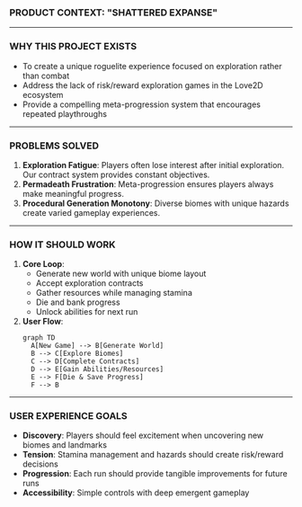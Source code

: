 ### **PRODUCT CONTEXT: "SHATTERED EXPANSE"**

---

### **WHY THIS PROJECT EXISTS**
- To create a unique roguelite experience focused on exploration rather than combat
- Address the lack of risk/reward exploration games in the Love2D ecosystem
- Provide a compelling meta-progression system that encourages repeated playthroughs

---

### **PROBLEMS SOLVED**
1. **Exploration Fatigue**: Players often lose interest after initial exploration. Our contract system provides constant objectives.
2. **Permadeath Frustration**: Meta-progression ensures players always make meaningful progress.
3. **Procedural Generation Monotony**: Diverse biomes with unique hazards create varied gameplay experiences.

---

### **HOW IT SHOULD WORK**
1. **Core Loop**:
   - Generate new world with unique biome layout
   - Accept exploration contracts
   - Gather resources while managing stamina
   - Die and bank progress
   - Unlock abilities for next run
2. **User Flow**:
   ```mermaid
   graph TD
     A[New Game] --> B[Generate World]
     B --> C[Explore Biomes]
     C --> D[Complete Contracts]
     D --> E[Gain Abilities/Resources]
     E --> F[Die & Save Progress]
     F --> B
   ```

---

### **USER EXPERIENCE GOALS**
- **Discovery**: Players should feel excitement when uncovering new biomes and landmarks
- **Tension**: Stamina management and hazards should create risk/reward decisions
- **Progression**: Each run should provide tangible improvements for future runs
- **Accessibility**: Simple controls with deep emergent gameplay

